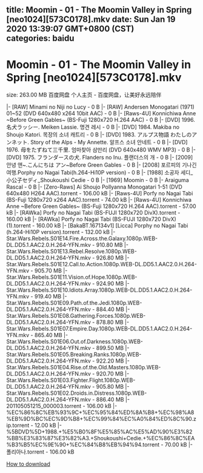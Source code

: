 
title: Moomin - 01 - The Moomin Valley in Spring [neo1024][573C0178].mkv
date: Sun Jan 19 2020 13:39:07 GMT+0800 (CST)    
categories: baidu
---

# Moomin - 01 - The Moomin Valley in Spring [neo1024][573C0178].mkv
size: 263.00 MB
 百度网盘 个人主页 - 百度网盘，让美好永远陪伴
 
|- [RAW] Minami no Niji no Lucy - 0 B
|- [RAW] Andersen Monogatari (1971) 01~52 (DVD 640x480 x264 10bit AAC) - 0 B
|- [Raws-4U] Konnichiwa Anne ~Before Green Gables~ (BS-Fuji 1280x720 H.264 AAC) - 0 B
|- [DVD] 1996.名犬ラッシー. Meiken Lassie. 명견 레시 - 0 B
|- [DVD] 1984. Makiba no Shoujo Katori. 목장의 소녀 캐트리 - 0 B
|- [DVD] 1983. アルプス物語 わたしのアンネット. Story of the Alps - My Annette. 알프스 소녀 안네트 - 0 B
|- [DVD] 1976. 母をたずねて三千里. 엄마찾아 삼만리 (DVD 640x480 WMV MP3) - 0 B
|- [DVD] 1975. フランダースの犬. Flanders no Inu. 플랜더스의 개 - 0 B
|- [2009] 안녕 앤~.こんにちは アン~Before Green Gables - 0 B
|- [2008] 포르피의 기나긴 여행.Porphy no Nagai Tabi(h.264-Hi10P version) - 0 B
|- [1988] 소공자 세디_小公子セディ_Shoukoushi Cedie - 0 B
|- [1969] Moomin - 0 B
|- Araiguma Rascal - 0 B
|- [Zero-Raws] Ai Shoujo Pollyanna Monogatari 1-51 (DVD 640x480 H264 AAC).torrent - 106.00 kB
|- [Raws-4U] Porfy no Nagai Tabi  (BS-Fuji 1280x720 x264 AAC).torrent - 74.00 kB
|- [Raws-4U] Konnichiwa Anne ~Before Green Gables~ (BS-Fuji 1280x720 H.264 AAC).torrent - 57.00 kB
|- [RAWka] Porfy no Nagai Tabi (BS-FUJI 1280x720 DivX).torrent - 160.00 kB
|- [RAWka] Porfy no Nagai Tabi (BS-FUJI 1280x720 DivX)(1).torrent - 160.00 kB
|- [BakaBT.167134v1] [Licca] Porphy no Nagai Tabi (h.264-Hi10P version).torrent - 132.00 kB
|- Star.Wars.Rebels.S01E14.Fire.Across.the.Galaxy.1080p.WEB-DL.DD5.1.AAC2.0.H.264-YFN.mkv - 910.80 MB
|- Star.Wars.Rebels.S01E13.Rebel.Resolve.1080p.WEB-DL.DD5.1.AAC2.0.H.264-YFN.mkv - 926.80 MB
|- Star.Wars.Rebels.S01E12.Call.to.Action.1080p.WEB-DL.DD5.1.AAC2.0.H.264-YFN.mkv - 905.70 MB
|- Star.Wars.Rebels.S01E11.Vision.of.Hope.1080p.WEB-DL.DD5.1.AAC2.0.H.264-YFN.mkv - 924.90 MB
|- Star.Wars.Rebels.S01E10.Idiots.Array.1080p.WEB-DL.DD5.1.AAC2.0.H.264-YFN.mkv - 919.40 MB
|- Star.Wars.Rebels.S01E09.Path.of.the.Jedi.1080p.WEB-DL.DD5.1.AAC2.0.H.264-YFN.mkv - 884.40 MB
|- Star.Wars.Rebels.S01E08.Gathering.Forces.1080p.WEB-DL.DD5.1.AAC2.0.H.264-YFN.mkv - 878.80 MB
|- Star.Wars.Rebels.S01E07.Empire.Day.1080p.WEB-DL.DD5.1.AAC2.0.H.264-YFN.mkv - 865.40 MB
|- Star.Wars.Rebels.S01E06.Out.of.Darkness.1080p.WEB-DL.DD5.1.AAC2.0.H.264-YFN.mkv - 899.50 MB
|- Star.Wars.Rebels.S01E05.Breaking.Ranks.1080p.WEB-DL.DD5.1.AAC2.0.H.264-YFN.mkv - 922.20 MB
|- Star.Wars.Rebels.S01E04.Rise.of.the.Old.Masters.1080p.WEB-DL.DD5.1.AAC2.0.H.264-YFN.mkv - 920.70 MB
|- Star.Wars.Rebels.S01E03.Fighter.Flight.1080p.WEB-DL.DD5.1.AAC2.0.H.264-YFN.mkv - 905.80 MB
|- Star.Wars.Rebels.S01E02.Droids.in.Distress.1080p.WEB-DL.DD5.1.AAC2.0.H.264-YFN.mkv - 886.40 MB
|- 201105051215_000003.torrent - 106.00 kB
|- %EC%86%8C%EB%93%9C+%EC%95%84%ED%8A%B8+%EC%98%A8%EB%9D%BC%EC%9D%B8+%EC%99%84%EC%A0%84%ED%8C%90.zip.torrent - 12.00 kB
|- %5BDVD%5D+1988.+%E5%B0%8F%E5%85%AC%E5%AD%90%E3%82%BB%E3%83%87%E3%82%A3.+Shoukoushi+Cedie.+%EC%86%8C%EA%B3%B5%EC%9E%90+%EC%84%B8%EB%94%94.torrent - 70.00 kB
|-  폴리아나.torrent - 106.00 kB

[How to download](https://bpcam.bemobtrk.com/go/2ceec3aa-1ca2-46d6-b9ff-aaa5c184517c?jno=2719)